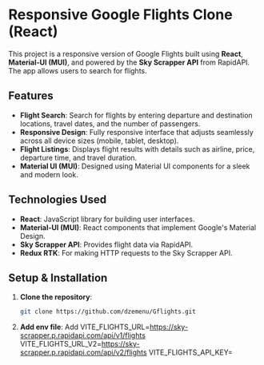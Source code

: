 # **Responsive Google Flights Clone (React)**

This project is a responsive version of Google Flights built using **React**, **Material-UI (MUI)**, and powered by the **Sky Scrapper API** from RapidAPI. The app allows users to search for flights.

## **Features**
- **Flight Search**: Search for flights by entering departure and destination locations, travel dates, and the number of passengers.
- **Responsive Design**: Fully responsive interface that adjusts seamlessly across all device sizes (mobile, tablet, desktop).
- **Flight Listings**: Displays flight results with details such as airline, price, departure time, and travel duration.
- **Material UI (MUI)**: Designed using Material UI components for a sleek and modern look.

## **Technologies Used**
- **React**: JavaScript library for building user interfaces.
- **Material-UI (MUI)**: React components that implement Google's Material Design.
- **Sky Scrapper API**: Provides flight data via RapidAPI.
- **Redux RTK**: For making HTTP requests to the Sky Scrapper API.

## **Setup & Installation**

1. **Clone the repository**:
   ```bash
   git clone https://github.com/dzemenu/Gflights.git
1. **Add env file**:
     Add 
     VITE_FLIGHTS_URL=https://sky-scrapper.p.rapidapi.com/api/v1/flights
     VITE_FLIGHTS_URL_V2=https://sky-scrapper.p.rapidapi.com/api/v2/flights
     VITE_FLIGHTS_API_KEY=
